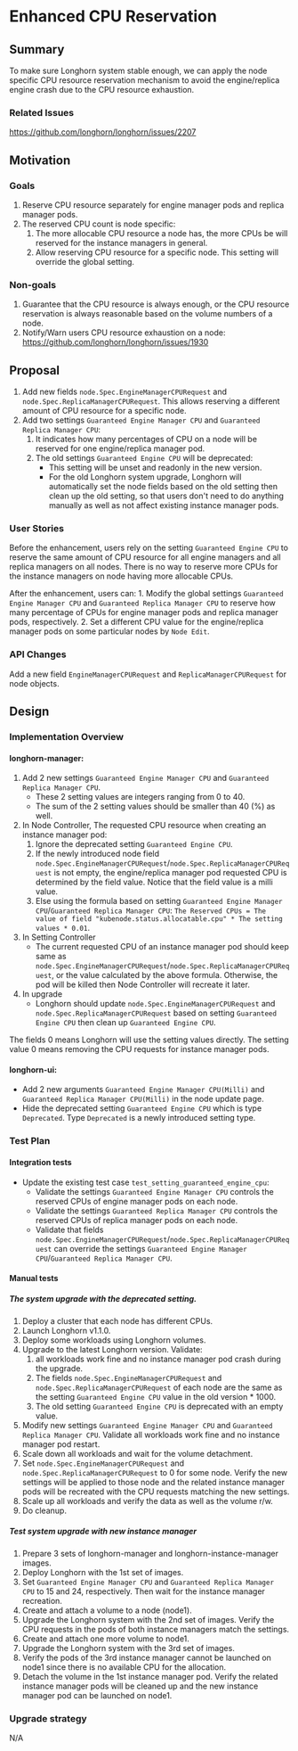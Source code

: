 # Enhanced CPU Reservation

## Summary
To make sure Longhorn system stable enough, we can apply the node specific CPU resource reservation mechanism to avoid the engine/replica engine crash due to the CPU resource exhaustion. 

### Related Issues
https://github.com/longhorn/longhorn/issues/2207

## Motivation
### Goals
1. Reserve CPU resource separately for engine manager pods and replica manager pods.
2. The reserved CPU count is node specific: 
    1. The more allocable CPU resource a node has, the more CPUs be will reserved for the instance managers in general.
    2. Allow reserving CPU resource for a specific node. This setting will override the global setting.

### Non-goals
1. Guarantee that the CPU resource is always enough, or the CPU resource reservation is always reasonable based on the volume numbers of a node.
2. Notify/Warn users CPU resource exhaustion on a node: https://github.com/longhorn/longhorn/issues/1930

## Proposal
1. Add new fields `node.Spec.EngineManagerCPURequest` and `node.Spec.ReplicaManagerCPURequest`. This allows reserving a different amount of CPU resource for a specific node.
2. Add two settings `Guaranteed Engine Manager CPU` and `Guaranteed Replica Manager CPU`:
    1. It indicates how many percentages of CPU on a node will be reserved for one engine/replica manager pod.
    2. The old settings `Guaranteed Engine CPU` will be deprecated:
        - This setting will be unset and readonly in the new version.
        - For the old Longhorn system upgrade, Longhorn will automatically set the node fields based on the old setting then clean up the old setting, so that users don't need to do anything manually as well as not affect existing instance manager pods. 

### User Stories
Before the enhancement, users rely on the setting `Guaranteed Engine CPU` to reserve the same amount of CPU resource for all engine managers and all replica managers on all nodes. There is no way to reserve more CPUs for the instance managers on node having more allocable CPUs.

After the enhancement, users can:
    1. Modify the global settings `Guaranteed Engine Manager CPU` and `Guaranteed Replica Manager CPU` to reserve how many percentage of CPUs for engine manager pods and replica manager pods, respectively.
    2. Set a different CPU value for the engine/replica manager pods on some particular nodes by `Node Edit`.

### API Changes
Add a new field `EngineManagerCPURequest` and `ReplicaManagerCPURequest` for node objects.

## Design
### Implementation Overview
#### longhorn-manager:
1. Add 2 new settings `Guaranteed Engine Manager CPU` and `Guaranteed Replica Manager CPU`.
    - These 2 setting values are integers ranging from 0 to 40.
    - The sum of the 2 setting values should be smaller than 40 (%) as well.
2. In Node Controller, The requested CPU resource when creating an instance manager pod:
    1. Ignore the deprecated setting `Guaranteed Engine CPU`.
    2. If the newly introduced node field `node.Spec.EngineManagerCPURequest`/`node.Spec.ReplicaManagerCPURequest` is not empty, the engine/replica manager pod requested CPU is determined by the field value. Notice that the field value is a milli value.
    3. Else using the formula based on setting `Guaranteed Engine Manager CPU`/`Guaranteed Replica Manager CPU`: 
       `The Reserved CPUs = The value of field "kubenode.status.allocatable.cpu" * The setting values * 0.01`.
3. In Setting Controller
    - The current requested CPU of an instance manager pod should keep same as `node.Spec.EngineManagerCPURequest`/`node.Spec.ReplicaManagerCPURequest`, 
      or the value calculated by the above formula. Otherwise, the pod will be killed then Node Controller will recreate it later.
4. In upgrade
    - Longhorn should update `node.Spec.EngineManagerCPURequest` and `node.Spec.ReplicaManagerCPURequest` based on setting `Guaranteed Engine CPU` then clean up `Guaranteed Engine CPU`.
      
The fields 0 means Longhorn will use the setting values directly. The setting value 0 means removing the CPU requests for instance manager pods.

#### longhorn-ui:
- Add 2 new arguments `Guaranteed Engine Manager CPU(Milli)` and `Guaranteed Replica Manager CPU(Milli)` in the node update page.
- Hide the deprecated setting `Guaranteed Engine CPU` which is type `Deprecated`. Type `Deprecated` is a newly introduced setting type.

### Test Plan
#### Integration tests
- Update the existing test case `test_setting_guaranteed_engine_cpu`:
    - Validate the settings `Guaranteed Engine Manager CPU` controls the reserved CPUs of engine manager pods on each node.
    - Validate the settings `Guaranteed Replica Manager CPU` controls the reserved CPUs of replica manager pods on each node. 
    - Validate that fields `node.Spec.EngineManagerCPURequest`/`node.Spec.ReplicaManagerCPURequest` can override the settings `Guaranteed Engine Manager CPU`/`Guaranteed Replica Manager CPU`.

#### Manual tests
##### The system upgrade with the deprecated setting.
1. Deploy a cluster that each node has different CPUs.
2. Launch Longhorn v1.1.0.
3. Deploy some workloads using Longhorn volumes.
4. Upgrade to the latest Longhorn version. Validate:
    1. all workloads work fine and no instance manager pod crash during the upgrade.
    2. The fields `node.Spec.EngineManagerCPURequest` and `node.Spec.ReplicaManagerCPURequest` of each node are the same as the setting `Guaranteed Engine CPU` value in the old version * 1000.
    3. The old setting `Guaranteed Engine CPU` is deprecated with an empty value.
5. Modify new settings `Guaranteed Engine Manager CPU` and `Guaranteed Replica Manager CPU`. Validate all workloads work fine and no instance manager pod restart.
6. Scale down all workloads and wait for the volume detachment.
7. Set `node.Spec.EngineManagerCPURequest` and `node.Spec.ReplicaManagerCPURequest` to 0 for some node. Verify the new settings will be applied to those node and the related instance manager pods will be recreated with the CPU requests matching the new settings.
8. Scale up all workloads and verify the data as well as the volume r/w.
9. Do cleanup.

##### Test system upgrade with new instance manager
1. Prepare 3 sets of longhorn-manager and longhorn-instance-manager images.
2. Deploy Longhorn with the 1st set of images.
3. Set `Guaranteed Engine Manager CPU` and `Guaranteed Replica Manager CPU` to 15 and 24, respectively.
   Then wait for the instance manager recreation.
4. Create and attach a volume to a node (node1).
5. Upgrade the Longhorn system with the 2nd set of images.
   Verify the CPU requests in the pods of both instance managers match the settings.
6. Create and attach one more volume to node1.
7. Upgrade the Longhorn system with the 3rd set of images.
8. Verify the pods of the 3rd instance manager cannot be launched on node1 since there is no available CPU for the allocation.
9. Detach the volume in the 1st instance manager pod.
   Verify the related instance manager pods will be cleaned up and the new instance manager pod can be launched on node1.

### Upgrade strategy
N/A
